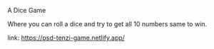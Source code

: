 A Dice Game 

Where you can roll a dice and try to get all 10 numbers same to win.


link: https://psd-tenzi-game.netlify.app/
